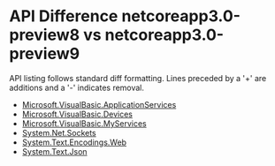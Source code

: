# API Difference netcoreapp3.0-preview8 vs netcoreapp3.0-preview9

API listing follows standard diff formatting. Lines preceded by a '+' are
additions and a '-' indicates removal.

* [Microsoft.VisualBasic.ApplicationServices](3.0-preview9_Microsoft.VisualBasic.ApplicationServices.md)
* [Microsoft.VisualBasic.Devices](3.0-preview9_Microsoft.VisualBasic.Devices.md)
* [Microsoft.VisualBasic.MyServices](3.0-preview9_Microsoft.VisualBasic.MyServices.md)
* [System.Net.Sockets](3.0-preview9_System.Net.Sockets.md)
* [System.Text.Encodings.Web](3.0-preview9_System.Text.Encodings.Web.md)
* [System.Text.Json](3.0-preview9_System.Text.Json.md)
